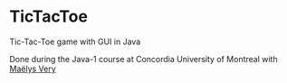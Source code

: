 # TicTacToe
Tic-Tac-Toe game with GUI in Java

Done during the Java-1 course at Concordia University of Montreal with [Maëlys Very]()
